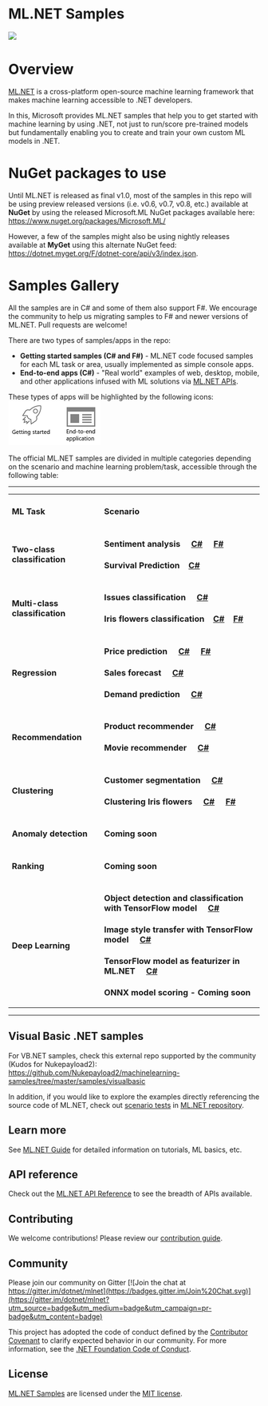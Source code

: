 # ML.NET Samples
[![](https://dotnet.visualstudio.com/_apis/public/build/definitions/9ee6d478-d288-47f7-aacc-f6e6d082ae6d/22/badge)](https://dotnet.visualstudio.com/public/_build/index?definitionId=22 )
# Overview

[ML.NET](https://www.microsoft.com/net/learn/apps/machine-learning-and-ai/ml-dotnet) is a cross-platform open-source machine learning framework that makes machine learning accessible to .NET developers.

In this, Microsoft provides ML.NET samples that help you to get started with machine learning by using .NET, not just to run/score pre-trained models but fundamentally enabling you to create and train your own custom ML models in .NET. 

# NuGet packages to use
Until ML.NET is released as final v1.0, most of the samples in this repo will be using preview released versions (i.e. v0.6, v0.7, v0.8, etc.) available at **NuGet** by using the  released Microsoft.ML NuGet packages available here:
https://www.nuget.org/packages/Microsoft.ML/

However, a few of the samples might also be using nightly releases available at **MyGet** using this alternate NuGet feed: https://dotnet.myget.org/F/dotnet-core/api/v3/index.json. 

# Samples Gallery 

All the samples are in C# and some of them also support F#. We encourage the community to help us migrating samples to F# and newer versions of ML.NET. Pull requests are welcome!

There are two types of samples/apps in the repo:

* **Getting started samples (C# and F#)** - ML.NET code focused samples for each ML task or area, usually implemented as simple console apps.
* **End-to-end apps (C#)** - "Real world" examples of web, desktop, mobile, and other applications infused with ML solutions via [ML.NET APIs](https://docs.microsoft.com/dotnet/api/?view=ml-dotnet).

These types of apps will be highlighted by the following icons:
<img src="images/app-type-icons.png" alt="Type of app icons">

The official ML.NET samples are divided in multiple categories depending on the scenario and machine learning problem/task, accessible through the following table:

-------------------------------------------------------

<table>
 <tr>
   <td>
      <h3><b>ML Task</b></h3>
  </td>
  <td>
      <h3><b>Scenario</b></h3>
  </td>
 </tr>
 <tr>
   <td>
      <h3>Two-class classification</h3>
      <!--<img src="images/binary-classification-plotting.png" alt="Binary classification chart">-->
  </td>
    <td>
      <h3>Sentiment analysis &nbsp;&nbsp;&nbsp;
      <a href="TBD/Relative-URL">C#</a> &nbsp; &nbsp; <a href="TBD/Relative-URL">F#</a></h3>
      <h3>Survival Prediction &nbsp;&nbsp;&nbsp;<a href="TBD/Relative-URL">C#</a> </h3>
  </td>
 </tr>
 <tr>
   <td>
      <h3>Multi-class classification</h3>
      <!--<img src="images/multi-class-classification-plotting.png" alt="Multi-class classification">-->
  </td>
  <td>
      <h3>Issues classification &nbsp;&nbsp;&nbsp;
      <a href="TBD/Relative-URL">C#</a> </h3>
      <h3>Iris flowers classification &nbsp;&nbsp;&nbsp;<a href="TBD/Relative-URL">C#</a> &nbsp; &nbsp;<a href="TBD/Relative-URL">F#</a></h3>
  </td>
 </tr>
 <tr>
   <td>
      <h3>Regression</h3>
      <!--<img src="images/regression-icons.png" alt="regression icon">-->
  </td>
  <td>
      <h3>Price prediction &nbsp;&nbsp;&nbsp;
      <a href="samples/csharp/getting-started/Regression_TaxiFarePrediction">C#</a> &nbsp; &nbsp; <a href="samples/fsharp/getting-started/Regression_TaxiFarePrediction">F#</a></h3>
      <h3>Sales forecast &nbsp;&nbsp;&nbsp;
      <a href="TBD/Relative-URL">C#</a> </h3>
      <h3>Demand prediction &nbsp;&nbsp;&nbsp;
      <a href="TBD/Relative-URL">C#</a> </h3>
  </td>
 </tr>
 <tr>
   <td>
      <h3>Recommendation</h3>
      <!--<img src="images/recommendation-icon.png" alt="Recommendations icon">-->
  </td>
  <td>
      <h3>Product recommender &nbsp;&nbsp;&nbsp;
      <a href="TBD/Relative-URL">C#</a> </h3>
      <h3>Movie recommender &nbsp;&nbsp;&nbsp;
      <a href="TBD/Relative-URL">C#</a> </h3>
  </td>
 </tr>
  <tr>
   <td>
      <h3>Clustering</h3>
      <!--<img src="images/clustering-plotting.png" alt="Clustering plotting">-->
  </td>
  <td>
      <h3>Customer segmentation &nbsp;&nbsp;&nbsp;
      <a href="TBD/Relative-URL">C#</a> </h3>
      <h3>Clustering Iris flowers &nbsp;&nbsp;&nbsp;
      <a href="TBD/Relative-URL">C#</a> &nbsp; &nbsp; <a href="TBD/Relative-URL">F#</a></h3>
  </td>
 </tr>
  <tr>
   <td>
      <h3>Anomaly detection</h3>
      <!--<img src="images/anomaly-detection-plotting.png" alt="anomaly detection chart">-->
  </td>
  <td>
      <h3>Coming soon</h3>
  </td>
 </tr>
  <tr>
   <td>
      <h3>Ranking</h3>
      <!--<img src="images/ranking-chart.png" alt="xxxxxx">-->
  </td>
  <td>
      <h3>Coming soon</h3>
  </td>
 </tr>
  <tr>
   <td>
      <h3>Deep Learning</h3>
      <!--<img src="images/tensorflow-logo.png" alt="TensorFlow logo">-->
  </td>
  <td>
      <h3>Object detection and classification with TensorFlow model &nbsp;&nbsp;&nbsp;
      <a href="TBD/Relative-URL">C#</a> </h3>
      <h3>Image style transfer with TensorFlow model &nbsp;&nbsp;&nbsp;
      <a href="TBD/Relative-URL">C#</a> </h3>
      <h3>TensorFlow model as featurizer in ML.NET &nbsp;&nbsp;&nbsp;
      <a href="TBD/Relative-URL">C#</a> </h3>
      <h3>ONNX model scoring - Coming soon</h3>
  </td>
 </tr>
 </table>

-------------------------------------------------------

## Visual Basic .NET samples

For VB.NET samples, check this external repo supported by the community (Kudos for Nukepayload2):
https://github.com/Nukepayload2/machinelearning-samples/tree/master/samples/visualbasic


In addition, if you would like to explore the examples directly referencing the source code of ML.NET, check out [scenario tests](https://github.com/dotnet/machinelearning/tree/master/test/Microsoft.ML.Tests/Scenarios) in [ML.NET repository](https://github.com/dotnet/machinelearning).



## Learn more

See [ML.NET Guide](https://docs.microsoft.com/en-us/dotnet/machine-learning/) for detailed information on tutorials, ML basics, etc.

## API reference

Check out the [ML.NET API Reference](https://docs.microsoft.com/dotnet/api/?view=ml-dotnet) to see the breadth of APIs available.

## Contributing

We welcome contributions! Please review our [contribution guide](CONTRIBUTING.md).

## Community

Please join our community on Gitter [![Join the chat at https://gitter.im/dotnet/mlnet](https://badges.gitter.im/Join%20Chat.svg)](https://gitter.im/dotnet/mlnet?utm_source=badge&utm_medium=badge&utm_campaign=pr-badge&utm_content=badge)

This project has adopted the code of conduct defined by the [Contributor Covenant](http://contributor-covenant.org/) to clarify expected behavior in our community.
For more information, see the [.NET Foundation Code of Conduct](https://dotnetfoundation.org/code-of-conduct).

## License

[ML.NET Samples](https://github.com/dotnet/machinelearning-samples) are licensed under the [MIT license](LICENSE).
